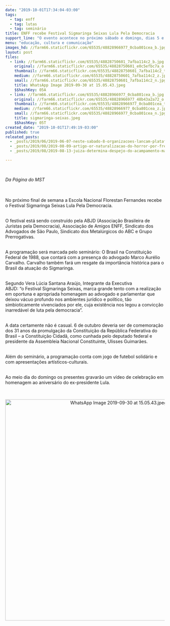 ```yaml
---
date: "2019-10-01T17:34:04-03:00"
tags:
  - tag: enff
  - tag: lutas
  - tag: seminário
title: ENFF recebe Festival Sigmaringa Seixas Lula Pela Democracia
support_line: "O evento acontece no próximo sábado e domingo, dias 5 e 6 de outubro"
menu: "educação, cultura e comunicação"
images_hd: //farm66.staticflickr.com/65535/48828966977_0cba801cea_b.jpg
layout: post
files:
  - link: //farm66.staticflickr.com/65535/48828750601_7afba114c2_b.jpg
    original: //farm66.staticflickr.com/65535/48828750601_e0c5efbc7a_o.jpg
    thumbnail: //farm66.staticflickr.com/65535/48828750601_7afba114c2_t.jpg
    medium: //farm66.staticflickr.com/65535/48828750601_7afba114c2_z.jpg
    small: //farm66.staticflickr.com/65535/48828750601_7afba114c2_n.jpg
    title: WhatsApp Image 2019-09-30 at 15.05.43.jpeg
    $$hashKey: 05A
  - link: //farm66.staticflickr.com/65535/48828966977_0cba801cea_b.jpg
    original: //farm66.staticflickr.com/65535/48828966977_48b43a2a72_o.jpg
    thumbnail: //farm66.staticflickr.com/65535/48828966977_0cba801cea_t.jpg
    medium: //farm66.staticflickr.com/65535/48828966977_0cba801cea_z.jpg
    small: //farm66.staticflickr.com/65535/48828966977_0cba801cea_n.jpg
    title: sigmaringa-seixas.jpeg
    $$hashKey: 05T
created_date: "2019-10-01T17:49:19-03:00"
published: true
releated_posts:
  - _posts/2019/06/2019-06-07-neste-sabado-8-organizacoes-lancam-plataforma-unitaria-em-defesa-da-soberania-nacional-e-dos-bens-da-natureza.md
  - _posts/2019/08/2019-08-09-artigo-or-naturalizacao-do-horror-por-frei-betto.md
  - _posts/2019/08/2019-08-13-juiza-determina-despejo-do-acampamento-marielle-vive-em-valinhos.md

---
```

<p>&nbsp;</p>

<p><em>Da P&aacute;gina do MST&nbsp;</em></p>

<p><br />
<br />
No pr&oacute;ximo final de semana a Escola Nacional Florestan Fernandes recebe o Festival Sigmaringa Seixas Lula Pela Democracia.</p>

<p><br />
O festival est&aacute; sendo constru&iacute;do pela ABJD (Associa&ccedil;&atilde;o Brasileira de Juristas pela Democracia), Associa&ccedil;&atilde;o de Amigos ENFF, Sindicato dos Advogados de S&atilde;o Paulo, Sindicato dos Metal&uacute;rgicos do ABC e Grupo Prerrogativas.</p>

<p><br />
A&nbsp;programa&ccedil;&atilde;o&nbsp;ser&aacute; marcada pelo semin&aacute;rio: O Brasil na Constitui&ccedil;&atilde;o Federal de 1988, que contar&aacute; com a presen&ccedil;a do advogado Marco Aur&eacute;lio Carvalho. Carvalho tamb&eacute;m far&aacute;&nbsp;um resgate da import&acirc;ncia hist&oacute;rica para o Brasil da atua&ccedil;&atilde;o do Sigmaringa.</p>

<p><br />
Segundo Vera L&uacute;cia Santana Ara&uacute;jo, Integrante da Executiva ABJD:&nbsp;&ldquo;o&nbsp;Festival Sigmaringa Seixas, marca grande tento com a realiza&ccedil;&atilde;o em oportuna e apropriada homenagem ao advogado e parlamentar que deixou v&aacute;cuo profundo nos ambientes jur&iacute;dico e pol&iacute;tico, t&atilde;o simbioticamente vivenciados por ele, cuja exist&ecirc;ncia nos legou a convic&ccedil;&atilde;o inarred&aacute;vel de luta pela democracia&rdquo;.</p>

<p><br />
A data certamente n&atilde;o &eacute; casual. 6 de outubro deveria ser de comemora&ccedil;&atilde;o dos 31 anos da promulga&ccedil;&atilde;o da Constitui&ccedil;&atilde;o da Rep&uacute;blica Federativa do Brasil &ndash; a Constitui&ccedil;&atilde;o Cidad&atilde;, como cunhada pelo deputado federal e presidente da Assembleia Nacional Constituinte,&nbsp;Ulisses Guimar&atilde;es.</p>

<p><br />
Al&eacute;m do semin&aacute;rio, a programa&ccedil;&atilde;o conta&nbsp;com jogo de futebol solid&aacute;rio e com apresenta&ccedil;&otilde;es art&iacute;sticos-culturais.</p>

<p><br />
Ao meio dia do domingo os presentes gravar&atilde;o um v&iacute;deo de celebra&ccedil;&atilde;o em homenagem ao anivers&aacute;rio do ex-presidente Lula.</p>

<p>&nbsp;</p>

<p style="text-align:center"><img alt="WhatsApp Image 2019-09-30 at 15.05.43.jpeg" height="700" src="//farm66.staticflickr.com/65535/48828750601_7afba114c2_b.jpg" width="700" /></p>
